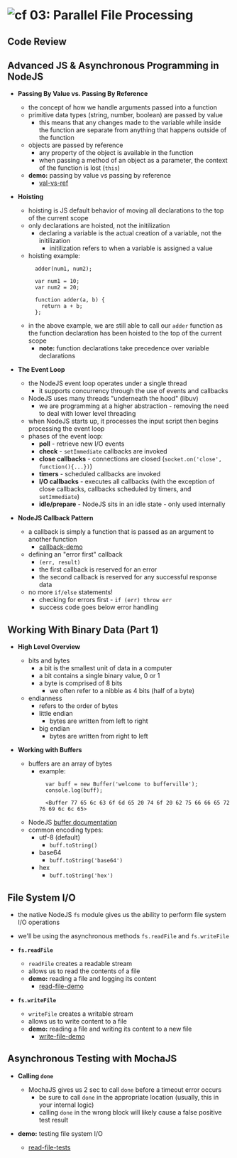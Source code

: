 ![cf](http://i.imgur.com/7v5ASc8.png) 03: Parallel File Processing
=====================================

## Code Review

## Advanced JS & Asynchronous Programming in NodeJS
  * **Passing By Value vs. Passing By Reference**
    * the concept of how we handle arguments passed into a function
    * primitive data types (string, number, boolean) are passed by value
      * this means that any changes made to the variable while inside the function are separate from anything that happens outside of the function
    * objects are passed by reference
      * any property of the object is available in the function
      * when passing a method of an object as a parameter, the context of the function is lost (`this`)
    * **demo:** passing by value vs passing by reference
      * [val-vs-ref](/03-parallel_file_processing/demo/val-vs-ref)
  * **Hoisting**
    * hoisting is JS default behavior of moving all declarations to the top of the current scope
    * only declarations are hoisted, not the initilization
      * declaring a variable is the actual creation of a variable, not the initilization
        * initilization refers to when a variable is assigned a value
    * hoisting example:
      ```
        adder(num1, num2);

        var num1 = 10;
        var num2 = 20;

        function adder(a, b) {
          return a + b;
        };
      ```
    * in the above example, we are still able to call our `adder` function as the function declaration has been hoisted to the top of the current scope
      * **note:** function declarations take precedence over variable declarations
  * **The Event Loop**
    * the NodeJS event loop operates under a single thread
      * it supports concurrency through the use of events and callbacks
    * NodeJS uses many threads "underneath the hood" (libuv)
      * we are programming at a higher abstraction - removing the need to deal with lower level threading
    * when NodeJS starts up, it processes the input script then begins processing the event loop
    * phases of the event loop:
      * **poll** - retrieve new I/O events
      * **check** - `setImmediate` callbacks are invoked
      * **close callbacks** - connections are closed (`socket.on('close', function(){...})`)
      * **timers** - scheduled callbacks are invoked
      * **I/O callbacks** - executes all callbacks (with the exception of close callbacks, callbacks scheduled by timers, and `setImmediate`)
      * **idle/prepare** - NodeJS sits in an idle state - only used internally

  * **NodeJS Callback Pattern**
    * a callback is simply a function that is passed as an argument to another function
      * [callback-demo](/03-parallel_file_processing/demo/callback-demo.js)
    * defining an "error first" callback
      * `(err, result)`
      * the first callback is reserved for an error
      * the second callback is reserved for any successful response data
    * no more `if/else` statements!
      * checking for errors first - `if (err) throw err`
      * success code goes below error handling

## Working With Binary Data (Part 1)
  * **High Level Overview**
    * bits and bytes
      * a bit is the smallest unit of data in a computer
      * a bit contains a single binary value, 0 or 1
      * a byte is comprised of 8 bits
        * we often refer to a nibble as 4 bits (half of a byte)
    * endianness
      * refers to the order of bytes
      * little endian
        * bytes are written from left to right
      * big endian
        * bytes are written from right to left

  * **Working with Buffers**
    * buffers are an array of bytes
      * example:
        ```
          var buff = new Buffer('welcome to bufferville');
          console.log(buff);

          <Buffer 77 65 6c 63 6f 6d 65 20 74 6f 20 62 75 66 66 65 72 76 69 6c 6c 65>
        ```
    * NodeJS [buffer documentation](https://nodejs.org/api/buffer.html#buffer_buffer)
    * common encoding types:
      * utf-8 (default)
        * `buff.toString()`
      * base64
        * `buff.toString('base64')`
      * hex
        * `buff.toString('hex')`

## File System I/O
  * the native NodeJS `fs` module gives us the ability to perform file system I/O operations
  * we'll be using the asynchronous methods `fs.readFile` and `fs.writeFile`
  * **`fs.readFile`**
    * `readFile` creates a readable stream
    * allows us to read the contents of a file
    * **demo:** reading a file and logging its content
      * [read-file-demo](/03-parallel_file_processing/demo/read-file-demo)

  * **`fs.writeFile`**
    * `writeFile` creates a writable stream
    * allows us to write content to a file
    * **demo:** reading a file and writing its content to a new file
      * [write-file-demo](/03-parallel_file_processing/demo/write-file-demo)

## Asynchronous Testing with MochaJS
  * **Calling `done`**
    * MochaJS gives us 2 sec to call `done` before a timeout error occurs
      * be sure to call `done` in the appropriate location (usually, this in your internal logic)
      * calling `done` in the wrong block will likely cause a false positive test result

  * **demo:** testing file system I/O
      * [read-file-tests](/03-parallel_file_processing/demo/read-file-tests)

